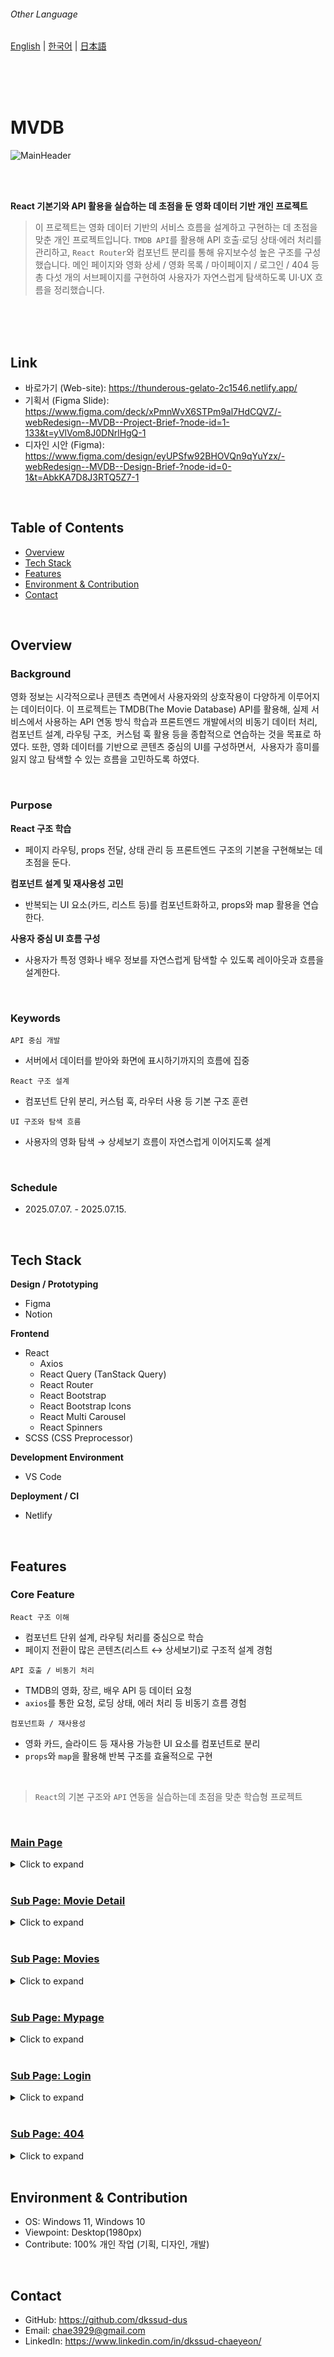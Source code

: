 ###### Other Language
[English](https://github.com/dkssud-dus/webDesign-MVDB/blob/main/README_en.md) | [한국어](https://github.com/dkssud-dus/webDesign-MVDB/blob/main/README.md) | [日本語](https://github.com/dkssud-dus/webDesign-MVDB/blob/main/README_ja.md)

<br/><br/><br/>

# MVDB
![MainHeader](https://github.com/user-attachments/assets/0f12087b-bdad-483e-a3b4-1c2e87edcdd4)

<br/><br/>

**React 기본기와 API 활용을 실습하는 데 초점을 둔 영화 데이터 기반 개인 프로젝트**
> 이 프로젝트는 영화 데이터 기반의 서비스 흐름을 설계하고 구현하는 데 초점을 맞춘 개인 프로젝트입니다. `TMDB API`를 활용해 API 호출·로딩 상태·에러 처리를 관리하고, `React Router`와 컴포넌트 분리를 통해 유지보수성 높은 구조를 구성했습니다. 메인 페이지와 영화 상세 / 영화 목록 / 마이페이지 / 로그인 / 404 등 총 다섯 개의 서브페이지를 구현하여 사용자가 자연스럽게 탐색하도록 UI·UX 흐름을 정리했습니다. 

<br/><br/><br/>

## Link
- 바로가기 (Web-site): https://thunderous-gelato-2c1546.netlify.app/
- 기획서 (Figma Slide): https://www.figma.com/deck/xPmnWvX6STPm9al7HdCQVZ/-webRedesign--MVDB--Project-Brief-?node-id=1-133&t=yVlVom8J0DNrlHgQ-1
- 디자인 시안 (Figma): https://www.figma.com/design/eyUPSfw92BHOVQn9qYuYzx/-webRedesign--MVDB--Design-Brief-?node-id=0-1&t=AbkKA7D8J3RTQ5Z7-1

<br/>

## Table of Contents
- [Overview](#overview)
- [Tech Stack](#tech-stack)
- [Features](#features)
- [Environment & Contribution](#environment--contribution)
- [Contact](#contact)

<br/>

## Overview
### Background
영화 정보는 시각적으로나 콘텐츠 측면에서 사용자와의 상호작용이 다양하게 이루어지는 데이터이다. 이 프로젝트는 TMDB(The Movie Database) API를 활용해, 실제 서비스에서 사용하는 API 연동 방식 학습과 프론트엔드 개발에서의 비동기 데이터 처리, 컴포넌트 설계, 라우팅 구조,  커스텀 훅 활용 등을 종합적으로 연습하는 것을 목표로 하였다. 또한, 영화 데이터를 기반으로 콘텐츠 중심의 UI를 구성하면서,  사용자가 흥미를 잃지 않고 탐색할 수 있는 흐름을 고민하도록 하였다.

<br/>

### Purpose
**React 구조 학습**      
- 페이지 라우팅, props 전달, 상태 관리 등 프론트엔드 구조의 기본을 구현해보는 데 초점을 둔다.

**컴포넌트 설계 및 재사용성 고민**    
- 반복되는 UI 요소(카드, 리스트 등)를 컴포넌트화하고, props와 map 활용을 연습한다.

**사용자 중심 UI 흐름 구성**          
- 사용자가 특정 영화나 배우 정보를 자연스럽게 탐색할 수 있도록 레이아웃과 흐름을 설계한다.

<br/>

### Keywords
`API 중심 개발`
- 서버에서 데이터를 받아와 화면에 표시하기까지의 흐름에 집중
  
`React 구조 설계`
- 컴포넌트 단위 분리, 커스텀 훅, 라우터 사용 등 기본 구조 훈련

`UI 구조와 탐색 흐름`
- 사용자의 영화 탐색 → 상세보기 흐름이 자연스럽게 이어지도록 설계

<br/>

### Schedule
- 2025.07.07. - 2025.07.15.

<br/>

## Tech Stack
**Design / Prototyping** 
- Figma
- Notion
  
**Frontend** 
- React  
   - Axios    
   - React Query (TanStack Query)         
   - React Router         
   - React Bootstrap        
   - React Bootstrap Icons        
   - React Multi Carousel          
   - React Spinners   
- SCSS (CSS Preprocessor)

**Development Environment** 
- VS Code

**Deployment / CI**
- Netlify  

<br/>

## Features
### Core Feature
`React 구조 이해`
- 컴포넌트 단위 설계, 라우팅 처리를 중심으로 학습
- 페이지 전환이 많은 콘텐츠(리스트 ↔ 상세보기)로 구조적 설계 경험

`API 호출 / 비동기 처리`
- TMDB의 영화, 장르, 배우 API 등 데이터 요청
- `axios`를 통한 요청, 로딩 상태, 에러 처리 등 비동기 흐름 경험
  
`컴포넌트화 / 재사용성`
- 영화 카드, 슬라이드 등 재사용 가능한 UI 요소를 컴포넌트로 분리
- `props`와 `map`을 활용해 반복 구조를 효율적으로 구현

<br/>

> `React`의 기본 구조와 `API` 연동을 실습하는데 초점을 맞춘 학습형 프로젝트

<br/>

### [Main Page](https://thunderous-gelato-2c1546.netlify.app/)

<details>
  <summary>Click to expand</summary>

<br/>

![MainHeader](https://github.com/user-attachments/assets/0f12087b-bdad-483e-a3b4-1c2e87edcdd4)

### Header
**Purpose**
- 상단에 고정된 내비게이션과 검색 박스를 통해 사용자가 어디서든 필요한 정보를 빠르게 탐색할 수 있도록 한다.

**Summary**
- `React Bootstrap`의 `Container`, `Button`, `Form` 등 컴포넌트를 활용하여 구현하였다.
- `useState`와 `Router`의 `useNavigate`를 활용해 검색 기능을 구현하였다.      
   - `useState`로 검색 박스의 텍스트를 받아올 수 있도록 한다.           
   - `useNavigate`를 통해 입력된 텍스트를 URL에 붙이도록 한다.    

<br/><br/>

![MainVisual](https://github.com/user-attachments/assets/aa0cc65c-5896-4ef3-a359-e64cc8da5d29)

### Main Visual
**Purpose**
- 인기 영화의 간단한 정보와 이미지를 통해 사용자의 흥미를 유도한다.

**Summary**
- `React Bootstrap`의 `Container`, `Button`, `Modal` 등 컴포넌트를 활용하여 구현하였다.
   - `Modal` 내부에는 해당 인기 영화의 트레일러를 보여줄 수 있도록 하였다.
- `Custom Hook`을 사용해 TMDB의 영화 정보와 해당 영화의 트레일러 정보를 불러올 수 있도록 하였다.

<br/><br/>

![MainSection](https://github.com/user-attachments/assets/658cd79e-4aa6-4c59-a7d6-8e5b071708e6)

### Movie List Slides
**Purpose**
- 섹션 별로 영화 목록을 불러오고, 컴포넌트화하여 재사용성을 높인다.

**Summary**
- `React Multi Carousel`을 사용하여 `슬라이드`를 컴포넌트화하였다.              
   - `Custom Hook`을 사용해 TMDB의 영화 목록을 불러오도록 하였다.          
- `슬라이드` 내부 `카드`도 컴포넌트화 한 것으로, `map`과 `props`를 사용하여 정보의 주고받음을 학습할 수 있도록 하였다.            
   - `Custom Hook`을 사용해 불러온 데이터를 받아 카드 내부를 구현할 수 있도록 하였다.       

<br/>

</details>

<br/>

### [Sub Page: Movie Detail](https://thunderous-gelato-2c1546.netlify.app/movies/843)

<details>
  <summary>Click to expand</summary>

<br/>

![PageMovie](https://github.com/user-attachments/assets/32dba9d7-8417-4e6d-a1ed-cefb27309228)

**Purpose**
- 사용자가 영화 상세 정보와 관람 후기, 추천 영화까지 보는 흐름을 이해해 설계하고 구현한다.

**Summary**
- `Router`의 `useParams`를 사용하여 `URL`을 구성하였다.
- `React Spinners`를 활용하여 사용자가 로딩 중인 상태를 알 수 있도록 하였다.
- `Custom Hook`을 사용해 TMDB에서 해당하는 영화의 정보 및 트레일러, 캐스트, 리뷰 및 관련 영화목록을 불러오도록 하였다.    

<br/>

</details>

<br/>

### [Sub Page: Movies](https://thunderous-gelato-2c1546.netlify.app/movies)

<details>
  <summary>Click to expand</summary>

<br/>

![PageMovies](https://github.com/user-attachments/assets/58993bc9-dbab-4d15-8306-5c4f6c75a670)

**Purpose**
- 페이지 이동으로 접속 시 인기 영화 목록을 보여줄 수 있도록 한다.
- 검색으로 페이지 접속 시 `Header`에서 보낸 검색 텍스트를 받아 결과를 보여줄 수 있도록 한다.
- 이때, 만들어둔 카드 컴포넌트를 활용해 디자인의 일관성을 더한다.

**Summary**
- `Router`의 `useSearchParams`를 통해 URL의 검색어(keyword)를 읽어도록 하였다.             
   - 검색어가 있을 경우, TMDB 검색 API를 호출하였다.             
   - 검색어가 없을 경우, 인기 영화 목록을 불러오도록 하였다.             
   - 이때 역시 `Custom Hook`을 사용하도록 하였다.             
- 검색 결과 또는 인기 영화 데이터를 기반으로 MovieCard 컴포넌트를 반복 렌더링하였다. 

<br/>

</details>

<br/>

### [Sub Page: Mypage](https://thunderous-gelato-2c1546.netlify.app/mypage)

<details>
  <summary>Click to expand</summary>

<br/>

![PageMypage](https://github.com/user-attachments/assets/54bad1d2-c611-4ee0-89ba-aa5ce993fc65)

**Purpose**
- `Bootstrap`의 컴포넌트를 활용하여 레이아웃을 구성한다.

**Summary**
- `Bootstrap`의 `Container`, `Row`, `Col`를 활용하여 레이아웃을 구현하도록 하였다.
- 컴포넌트화 하였던 `슬라이드`를 불러와 재사용하였다.

<br/>

</details>

<br/>

### [Sub Page: Login](https://thunderous-gelato-2c1546.netlify.app/login)

<details>
  <summary>Click to expand</summary>

<br/>

![PageLogin](https://github.com/user-attachments/assets/312ec1f7-71d0-42b4-989c-0ccd366cb516)

**Summary**
- `Bootstrap`의 `Form`, `Button`을 활용하여 레이아웃을 구현하도록 하였다.

<br/>

</details>

<br/>

### [Sub Page: 404](https://thunderous-gelato-2c1546.netlify.app/login/2140u9kdlasfuio32rpow)

<details>
  <summary>Click to expand</summary>

<br/>

![Page404](https://github.com/user-attachments/assets/38f0a164-0475-4df1-8370-ecc1d12f8399)

**Summary**
- `Router`의 `Link`를 활용하여 메인페이지로 다시 돌아갈 수 있도록 하였다.

<br/>

</details>

<br/>

## Environment & Contribution
- OS: Windows 11, Windows 10
- Viewpoint: Desktop(1980px)
- Contribute: 100% 개인 작업 (기획, 디자인, 개발)

<br/>

## Contact
- GitHub: https://github.com/dkssud-dus
- Email: chae3929@gmail.com
- LinkedIn: https://www.linkedin.com/in/dkssud-chaeyeon/

<br/>
<br/>
<br/>
